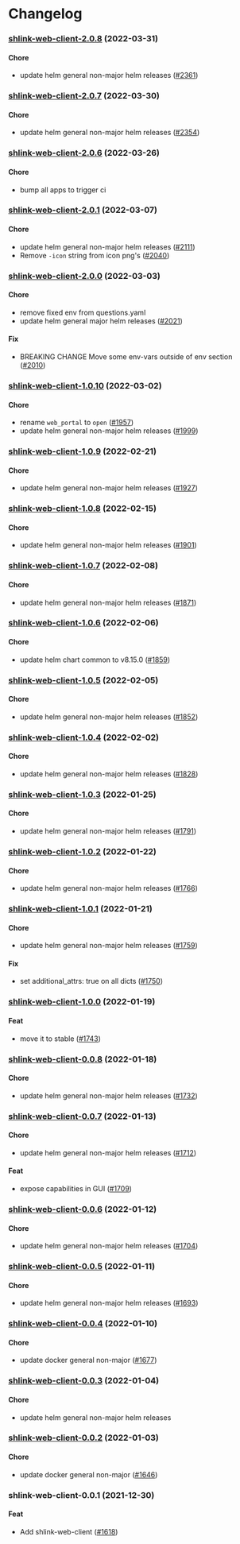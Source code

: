 # Changelog<br>


<a name="shlink-web-client-2.0.8"></a>
### [shlink-web-client-2.0.8](https://github.com/truecharts/apps/compare/shlink-web-client-2.0.7...shlink-web-client-2.0.8) (2022-03-31)

#### Chore

* update helm general non-major helm releases ([#2361](https://github.com/truecharts/apps/issues/2361))



<a name="shlink-web-client-2.0.7"></a>
### [shlink-web-client-2.0.7](https://github.com/truecharts/apps/compare/shlink-web-client-2.0.6...shlink-web-client-2.0.7) (2022-03-30)

#### Chore

* update helm general non-major helm releases ([#2354](https://github.com/truecharts/apps/issues/2354))



<a name="shlink-web-client-2.0.6"></a>
### [shlink-web-client-2.0.6](https://github.com/truecharts/apps/compare/shlink-web-client-2.0.5...shlink-web-client-2.0.6) (2022-03-26)

#### Chore

* bump all apps to trigger ci



<a name="shlink-web-client-2.0.1"></a>
### [shlink-web-client-2.0.1](https://github.com/truecharts/apps/compare/shlink-web-client-2.0.0...shlink-web-client-2.0.1) (2022-03-07)

#### Chore

* update helm general non-major helm releases ([#2111](https://github.com/truecharts/apps/issues/2111))
* Remove `-icon` string from icon png's ([#2040](https://github.com/truecharts/apps/issues/2040))



<a name="shlink-web-client-2.0.0"></a>
### [shlink-web-client-2.0.0](https://github.com/truecharts/apps/compare/shlink-web-client-1.0.10...shlink-web-client-2.0.0) (2022-03-03)

#### Chore

* remove fixed env from questions.yaml
* update helm general major helm releases ([#2021](https://github.com/truecharts/apps/issues/2021))

#### Fix

* BREAKING CHANGE Move some env-vars outside of env section ([#2010](https://github.com/truecharts/apps/issues/2010))



<a name="shlink-web-client-1.0.10"></a>
### [shlink-web-client-1.0.10](https://github.com/truecharts/apps/compare/shlink-web-client-1.0.9...shlink-web-client-1.0.10) (2022-03-02)

#### Chore

* rename `web_portal` to `open` ([#1957](https://github.com/truecharts/apps/issues/1957))
* update helm general non-major helm releases ([#1999](https://github.com/truecharts/apps/issues/1999))



<a name="shlink-web-client-1.0.9"></a>
### [shlink-web-client-1.0.9](https://github.com/truecharts/apps/compare/shlink-web-client-1.0.8...shlink-web-client-1.0.9) (2022-02-21)

#### Chore

* update helm general non-major helm releases ([#1927](https://github.com/truecharts/apps/issues/1927))



<a name="shlink-web-client-1.0.8"></a>
### [shlink-web-client-1.0.8](https://github.com/truecharts/apps/compare/shlink-web-client-1.0.7...shlink-web-client-1.0.8) (2022-02-15)

#### Chore

* update helm general non-major helm releases ([#1901](https://github.com/truecharts/apps/issues/1901))



<a name="shlink-web-client-1.0.7"></a>
### [shlink-web-client-1.0.7](https://github.com/truecharts/apps/compare/shlink-web-client-1.0.6...shlink-web-client-1.0.7) (2022-02-08)

#### Chore

* update helm general non-major helm releases ([#1871](https://github.com/truecharts/apps/issues/1871))



<a name="shlink-web-client-1.0.6"></a>
### [shlink-web-client-1.0.6](https://github.com/truecharts/apps/compare/shlink-web-client-1.0.5...shlink-web-client-1.0.6) (2022-02-06)

#### Chore

* update helm chart common to v8.15.0 ([#1859](https://github.com/truecharts/apps/issues/1859))



<a name="shlink-web-client-1.0.5"></a>
### [shlink-web-client-1.0.5](https://github.com/truecharts/apps/compare/shlink-web-client-1.0.4...shlink-web-client-1.0.5) (2022-02-05)

#### Chore

* update helm general non-major helm releases ([#1852](https://github.com/truecharts/apps/issues/1852))



<a name="shlink-web-client-1.0.4"></a>
### [shlink-web-client-1.0.4](https://github.com/truecharts/apps/compare/shlink-web-client-1.0.3...shlink-web-client-1.0.4) (2022-02-02)

#### Chore

* update helm general non-major helm releases ([#1828](https://github.com/truecharts/apps/issues/1828))



<a name="shlink-web-client-1.0.3"></a>
### [shlink-web-client-1.0.3](https://github.com/truecharts/apps/compare/shlink-web-client-1.0.2...shlink-web-client-1.0.3) (2022-01-25)

#### Chore

* update helm general non-major helm releases ([#1791](https://github.com/truecharts/apps/issues/1791))



<a name="shlink-web-client-1.0.2"></a>
### [shlink-web-client-1.0.2](https://github.com/truecharts/apps/compare/shlink-web-client-1.0.1...shlink-web-client-1.0.2) (2022-01-22)

#### Chore

* update helm general non-major helm releases ([#1766](https://github.com/truecharts/apps/issues/1766))



<a name="shlink-web-client-1.0.1"></a>
### [shlink-web-client-1.0.1](https://github.com/truecharts/apps/compare/shlink-web-client-1.0.0...shlink-web-client-1.0.1) (2022-01-21)

#### Chore

* update helm general non-major helm releases ([#1759](https://github.com/truecharts/apps/issues/1759))

#### Fix

* set additional_attrs: true on all dicts ([#1750](https://github.com/truecharts/apps/issues/1750))



<a name="shlink-web-client-1.0.0"></a>
### [shlink-web-client-1.0.0](https://github.com/truecharts/apps/compare/shlink-web-client-0.0.8...shlink-web-client-1.0.0) (2022-01-19)

#### Feat

* move it to stable ([#1743](https://github.com/truecharts/apps/issues/1743))



<a name="shlink-web-client-0.0.8"></a>
### [shlink-web-client-0.0.8](https://github.com/truecharts/apps/compare/shlink-web-client-0.0.7...shlink-web-client-0.0.8) (2022-01-18)

#### Chore

* update helm general non-major helm releases ([#1732](https://github.com/truecharts/apps/issues/1732))



<a name="shlink-web-client-0.0.7"></a>
### [shlink-web-client-0.0.7](https://github.com/truecharts/apps/compare/shlink-web-client-0.0.6...shlink-web-client-0.0.7) (2022-01-13)

#### Chore

* update helm general non-major helm releases ([#1712](https://github.com/truecharts/apps/issues/1712))

#### Feat

* expose capabilities in GUI ([#1709](https://github.com/truecharts/apps/issues/1709))



<a name="shlink-web-client-0.0.6"></a>
### [shlink-web-client-0.0.6](https://github.com/truecharts/apps/compare/shlink-web-client-0.0.5...shlink-web-client-0.0.6) (2022-01-12)

#### Chore

* update helm general non-major helm releases ([#1704](https://github.com/truecharts/apps/issues/1704))



<a name="shlink-web-client-0.0.5"></a>
### [shlink-web-client-0.0.5](https://github.com/truecharts/apps/compare/shlink-web-client-0.0.4...shlink-web-client-0.0.5) (2022-01-11)

#### Chore

* update helm general non-major helm releases ([#1693](https://github.com/truecharts/apps/issues/1693))



<a name="shlink-web-client-0.0.4"></a>
### [shlink-web-client-0.0.4](https://github.com/truecharts/apps/compare/shlink-web-client-0.0.3...shlink-web-client-0.0.4) (2022-01-10)

#### Chore

* update docker general non-major ([#1677](https://github.com/truecharts/apps/issues/1677))



<a name="shlink-web-client-0.0.3"></a>
### [shlink-web-client-0.0.3](https://github.com/truecharts/apps/compare/shlink-web-client-0.0.2...shlink-web-client-0.0.3) (2022-01-04)

#### Chore

* update helm general non-major helm releases



<a name="shlink-web-client-0.0.2"></a>
### [shlink-web-client-0.0.2](https://github.com/truecharts/apps/compare/shlink-web-client-0.0.1...shlink-web-client-0.0.2) (2022-01-03)

#### Chore

* update docker general non-major ([#1646](https://github.com/truecharts/apps/issues/1646))



<a name="shlink-web-client-0.0.1"></a>
### shlink-web-client-0.0.1 (2021-12-30)

#### Feat

* Add shlink-web-client ([#1618](https://github.com/truecharts/apps/issues/1618))
